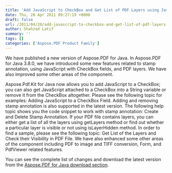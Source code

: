 ```yaml
---
title: 'Add JavaScript to CheckBox and Get List of PDF Layers using Java'
date: Thu, 28 Apr 2011 09:27:19 +0000
draft: false
url: /2011/04/28/add-javascript-to-checkbox-and-get-list-of-pdf-layers-using-java/
author: Shahzad Latif
summary: ''
tags: []
categories: ['Aspose.PDF Product Family']
---
```


We have published a new version of Aspose.PDF for Java. In Aspose.PDF for Java 3.8.0, we have introduced some new features related to stamp annotation, using JavaScript with CheckBox fields, and PDF layers. We have also improved some other areas of the component.

Aspose.Pdf.Kit for Java now allows you to add JavaScript to a CheckBox; you can also get JavaScript attached to a CheckBox into a String variable or remove it from the CheckBox altogether. Please see the following topic for examples: Adding JavaScript to a CheckBox Field. Adding and removing stamp annotation is also supported in the latest version. The following help topic shows you the code snippet to work with stamp annotation: Create and Delete Stamp Annotation. If your PDF file contains layers, you can either get a list of all the layers using getLayers method or find out whether a particular layer is visible or not using isLayerHidden method. In order to find a sample, please see the following topic: Get List of the Layers and Check their Visibility in PDF File. We have also enhanced some other areas of the component including PDF to image and TIFF conversion, Form, and PdfViewer related features.

You can see the complete list of changes and download the latest version from the [Aspose.PDF for Java download section][1].




[1]: https://downloads.aspose.com/pdf/java




